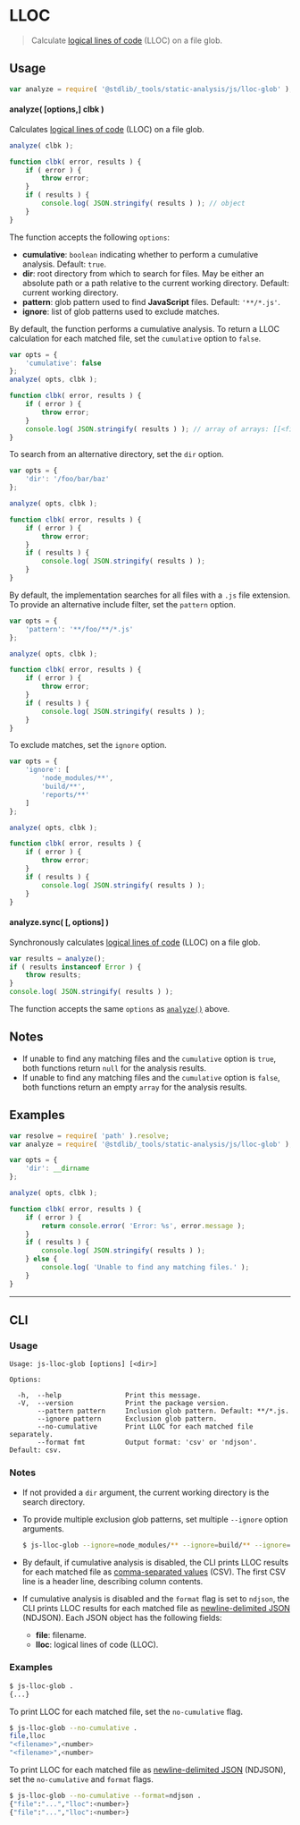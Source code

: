 # LLOC

> Calculate [logical lines of code][@stdlib/_tools/static-analysis/js/incr/lloc] (LLOC) on a file glob.

<!-- Section to include introductory text. Make sure to keep an empty line after the intro `section` element and another before the `/section` close. -->

<section class="intro">

</section>

<!-- /.intro -->

<!-- Package usage documentation. -->

<section class="usage">

## Usage

```javascript
var analyze = require( '@stdlib/_tools/static-analysis/js/lloc-glob' );
```

<a name="analyze-async"></a>

#### analyze( \[options,] clbk )

Calculates [logical lines of code][@stdlib/_tools/static-analysis/js/incr/lloc] (LLOC) on a file glob.

```javascript
analyze( clbk );

function clbk( error, results ) {
    if ( error ) {
        throw error;
    }
    if ( results ) {
        console.log( JSON.stringify( results ) ); // object
    }
}
```

The function accepts the following `options`:

-   **cumulative**: `boolean` indicating whether to perform a cumulative analysis. Default: `true`.
-   **dir**: root directory from which to search for files. May be either an absolute path or a path relative to the current working directory. Default: current working directory.
-   **pattern**: glob pattern used to find **JavaScript** files. Default: `'**/*.js'`.
-   **ignore**: list of glob patterns used to exclude matches.

By default, the function performs a cumulative analysis. To return a LLOC calculation for each matched file, set the `cumulative` option to `false`.

```javascript
var opts = {
    'cumulative': false
};
analyze( opts, clbk );

function clbk( error, results ) {
    if ( error ) {
        throw error;
    }
    console.log( JSON.stringify( results ) ); // array of arrays: [[<file>,<lloc>],...]
}
```

To search from an alternative directory, set the `dir` option.

```javascript
var opts = {
    'dir': '/foo/bar/baz'
};

analyze( opts, clbk );

function clbk( error, results ) {
    if ( error ) {
        throw error;
    }
    if ( results ) {
        console.log( JSON.stringify( results ) );
    }
}
```

By default, the implementation searches for all files with a `.js` file extension. To provide an alternative include filter, set the `pattern` option.

```javascript
var opts = {
    'pattern': '**/foo/**/*.js'
};

analyze( opts, clbk );

function clbk( error, results ) {
    if ( error ) {
        throw error;
    }
    if ( results ) {
        console.log( JSON.stringify( results ) );
    }
}
```

To exclude matches, set the `ignore` option.

```javascript
var opts = {
    'ignore': [
        'node_modules/**',
        'build/**',
        'reports/**'
    ]
};

analyze( opts, clbk );

function clbk( error, results ) {
    if ( error ) {
        throw error;
    }
    if ( results ) {
        console.log( JSON.stringify( results ) );
    }
}
```

#### analyze.sync( \[, options] )

Synchronously calculates [logical lines of code][@stdlib/_tools/static-analysis/js/incr/lloc] (LLOC) on a file glob.

```javascript
var results = analyze();
if ( results instanceof Error ) {
    throw results;
}
console.log( JSON.stringify( results ) );
```

The function accepts the same `options` as [`analyze()`](#analyze-async) above.

</section>

<!-- /.usage -->

<!-- Package usage notes. Make sure to keep an empty line after the `section` element and another before the `/section` close. -->

<section class="notes">

## Notes

-   If unable to find any matching files and the `cumulative` option is `true`, both functions return `null` for the analysis results.
-   If unable to find any matching files and the `cumulative` option is `false`, both functions return an empty `array` for the analysis results.

</section>

<!-- /.notes -->

<!-- Package usage examples. -->

<section class="examples">

## Examples

```javascript
var resolve = require( 'path' ).resolve;
var analyze = require( '@stdlib/_tools/static-analysis/js/lloc-glob' );

var opts = {
    'dir': __dirname
};

analyze( opts, clbk );

function clbk( error, results ) {
    if ( error ) {
        return console.error( 'Error: %s', error.message );
    }
    if ( results ) {
        console.log( JSON.stringify( results ) );
    } else {
        console.log( 'Unable to find any matching files.' );
    }
}
```

</section>

<!-- /.examples -->

<!-- Section for describing a command-line interface. -->

* * *

<section class="cli">

## CLI

<!-- CLI usage documentation. -->

<section class="usage">

### Usage

```text
Usage: js-lloc-glob [options] [<dir>]

Options:

  -h,  --help                Print this message.
  -V,  --version             Print the package version.
       --pattern pattern     Inclusion glob pattern. Default: **/*.js.
       --ignore pattern      Exclusion glob pattern.
       --no-cumulative       Print LLOC for each matched file separately.
       --format fmt          Output format: 'csv' or 'ndjson'. Default: csv.
```

</section>

<!-- /.usage -->

<!-- CLI usage notes. Make sure to keep an empty line after the `section` element and another before the `/section` close. -->

<section class="notes">

### Notes

-   If not provided a `dir` argument, the current working directory is the search directory.

-   To provide multiple exclusion glob patterns, set multiple `--ignore` option arguments.

    ```bash
    $ js-lloc-glob --ignore=node_modules/** --ignore=build/** --ignore=reports/**
    ```

-   By default, if cumulative analysis is disabled, the CLI prints LLOC results for each matched file as [comma-separated values][csv] (CSV). The first CSV line is a header line, describing column contents.

-   If cumulative analysis is disabled and the `format` flag is set to `ndjson`, the CLI prints LLOC results for each matched file as [newline-delimited JSON][ndjson] (NDJSON). Each JSON object has the following fields:

    -   **file**: filename.
    -   **lloc**: logical lines of code (LLOC).

</section>

<!-- /.notes -->

<!-- CLI usage examples. -->

<section class="examples">

### Examples

```bash
$ js-lloc-glob .
{...}
```

To print LLOC for each matched file, set the `no-cumulative` flag.

```bash
$ js-lloc-glob --no-cumulative .
file,lloc
"<filename>",<number>
"<filename>",<number>
```

To print LLOC for each matched file as [newline-delimited JSON][ndjson] (NDJSON), set the `no-cumulative` and `format` flags.

```bash
$ js-lloc-glob --no-cumulative --format=ndjson .
{"file":"...","lloc":<number>}
{"file":"...","lloc":<number>}
```

</section>

<!-- /.examples -->

</section>

<!-- /.cli -->

<!-- Section to include cited references. If references are included, add a horizontal rule *before* the section. Make sure to keep an empty line after the `section` element and another before the `/section` close. -->

<section class="references">

</section>

<!-- /.references -->

<!-- Section for all links. Make sure to keep an empty line after the `section` element and another before the `/section` close. -->

<section class="links">

[@stdlib/_tools/static-analysis/js/incr/lloc]: https://github.com/stdlib-js/stdlib

[csv]: https://tools.ietf.org/html/rfc4180

[ndjson]: http://specs.frictionlessdata.io/ndjson/

</section>

<!-- /.links -->
